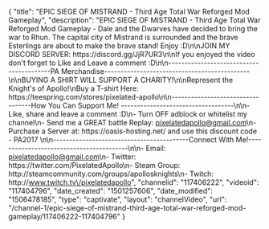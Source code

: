 {
    "title": "EPIC SIEGE OF MISTRAND - Third Age Total War Reforged Mod Gameplay",
    "description": "EPIC SIEGE OF MISTRAND - Third Age Total War Reforged Mod Gameplay - Dale and the Dwarves have decided to bring the war to Rhun. The capital city of Mistrand is surrounded and the brave Esterlings are about to make the brave stand! Enjoy :D\n\nJOIN MY DISCORD SERVER: https:\/\/discord.gg\/JjR7UR3\n\nIf you enjoyed the video don't forget to Like and Leave a comment :D\n\n-----------------------------------------PA Merchandise---------------------------------------------\n\nBUYING A SHIRT WILL SUPPORT A CHARITY!\n\nRepresent the Knight's of Apollo!\nBuy a T-shirt Here: https:\/\/teespring.com\/stores\/pixelated-apollo\n\n----------------------------------How You Can Support Me! -----------------------------------\n\n- Like, share and leave a comment :D\n- Turn OFF adblock or whitelist my channel\n- Send me a GREAT battle Replay: pixelatedapollo@gmail.com\n- Purchase a Server at: https:\/\/oasis-hosting.net\/ and use this discount code - PA2017 \n\n------------------------------------------Connect With Me!-----------------------------------------\n\n- Email: pixelatedapollo@gmail.com\n- Twitter: https:\/\/twitter.com\/PixelatedApollo\n- Steam Group:  http:\/\/steamcommunity.com\/groups\/apollosknights\n- Twitch: http:\/\/www.twitch.tv\/pixelatedapollo",
    "channelid": "117406222",
    "videoid": "117404796",
    "date_created": "1501257606",
    "date_modified": "1506478185",
    "type": "captivate",
    "layout": "channelVideo",
    "url": "\/channel-1\/epic-siege-of-mistrand-third-age-total-war-reforged-mod-gameplay\/117406222-117404796"
}